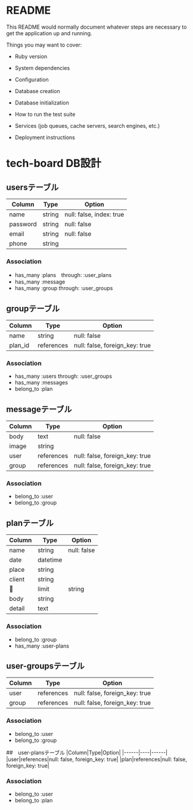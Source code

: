 # README

This README would normally document whatever steps are necessary to get the
application up and running.

Things you may want to cover:

* Ruby version

* System dependencies

* Configuration

* Database creation

* Database initialization

* How to run the test suite

* Services (job queues, cache servers, search engines, etc.)

* Deployment instructions


# tech-board DB設計
## usersテーブル 
|Column|Type|Option|
|------|----|------|
|name|string|null: false, index: true|
|password|string|null: false|
|email|string|null: false|
|phone|string||
### Association
- has_many :plans　through: :user_plans
- has_many :message 
- has_many :group through: :user_groups

## groupテーブル
|Column|Type|Option|
|------|----|------|
|name|string|null: false|
|plan_id|references|null: false, foreign_key: true|
### Association
- has_many :users through: :user_groups
- has_many :messages
- belong_to :plan

## messageテーブル
|Column|Type|Option|
|------|----|------|
|body|text|null: false|
|image|string||
|user|references|null: false, foreign_key: true|
|group|references|null: false, foreign_key: true|
### Association
- belong_to :user
- belong_to :group

## planテーブル
|Column|Type|Option|
|------|----|------|
|name|string|null: false|
|date|datetime||
|place|string||
|client|string||
|limit|string||
|body|string||
|detail|text||
### Association
- belong_to :group
- has_many :user-plans

## user-groupsテーブル
|Column|Type|Option|
|------|----|------|
|user|references|null: false, foreign_key: true|
|group|references|null: false, foreign_key: true|
### Association
- belong_to :user
- belong_to :group

##　user-plansテーブル
|Column|Type|Option|
|------|----|------|
|user|references|null: false, foreign_key: true|
|plan|references|null: false, foreign_key: true|
### Association
- belong_to :user
- belong_to :plan